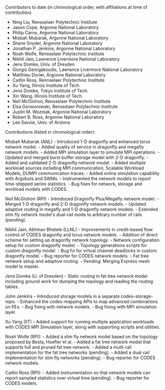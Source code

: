 Contributors to date (in chronological order, with affiliations at time of contribution)

- Ning Liu, Rensselaer Polytechnic Institute
- Jason Cope, Argonne National Laboratory
- Philip Carns, Argonne National Laboratory
- Misbah Mubarak, Argonne National Laboratory
- Shane Snyder, Argonne National Laboratory
- Jonathan P. Jenkins, Argonne National Laboratory
- Noah Wolfe, Rensselaer Polytechnic Institute
- Nikhil Jain, Lawrence Livermore National Laboratory
- Jens Domke, Univ. of Dresden
- Giorgis Georgakoudis, Lawrence Livermore National Laboratory
- Matthieu Dorier, Argonne National Laboratory
- Caitlin Ross, Rennselaer Polytechnic Institute
- Xu Yang, Illinois Institute of Tech.
- Jens Domke, Tokyo Institute of Tech.
- Xin Wang, Illinois Institute of Tech.
- Neil McGlohon, Rensselaer Polytechnic Institute
- Elsa Gonsiorowski, Rensselaer Polytechnic Institute
- Justin M. Wozniak, Argonne National Laboratory
- Robert B. Ross, Argonne National Laboratory
- Lee Savoie, Univ. of Arizona 

Contributions (listed in chronological order):

Misbah Mubarak (ANL)
    - Introduced 1-D dragonfly and enhanced torus network model.
    - Added quality of service in dragonfly and megafly network models.
    - Added MPI simulation layer to simulate MPI operations.
    - Updated and merged burst buffer storage model with 2-D dragonfly.
    - Added and validated 2-D dragonfly network model.
    - Added multiple workload sources including MPI communication, Scalable
      Workload Models, DUMPI communication traces.
    - Added online simulation capability with Argobots and SWMs.
    - Instrumented the network models to report time-stepped series statistics. 
    - Bug fixes for network, storage and workload models with CODES.

Neil McGlohon (RPI)
    - Introduced Dragonfly Plus/Megafly network model.
    - Merged 1-D dragonfly and 2-D dragonfly network models.
    - Updated adaptive routing in megafly and 1-D dragonfly network models. 
    - Extended slim fly network model's dual-rail mode to arbitrary number of rails (pending).

Nikhil Jain, Abhinav Bhatele (LLNL)
    - Improvements in credit-based flow control of CODES dragonfly and torus network models.
    - Addition of direct scheme for setting up dragonfly network topology.
    - Network configuration setup for custom dragonfly model.
    - Topology generations scripts for custom dragonfly model.
    - Bug fix for virtual channel deadlocks in custom dragonfly model.
    - Bug reporter for CODES network models.
    - Fat tree network setup and adaptive routing.
    - Pending: Merging Express mesh model to master.

Jens Domke (U. of Dresden)
    - Static routing in fat tree network model including ground work for
      dumping the topology and reading the routing tables.

John Jenkins 
    - Introduced storage models in a separate codes-storage-repo.
    - Enhanced the codes-mapping APIs to map advanced combinations on PEs.
    - Bug fixing with network models.
    - Bug fixing with MPI simulation layer.

Xu Yang (IIT)
    - Added support for running multiple application workloads with CODES MPI
      Simulation layer, along with supporting scripts and utilities.

Noah Wolfe (RPI):
    - Added a slim fly network model based on the topology proposed by Besta,
      Hoefler et al.
    - Added a fat tree network model that supports full and pruned fat tree
      network.
    - Added a multi-rail implementation for the fat tree networks (pending).
    - Added a dual-rail implementation for slim fly networks (pending).
    - Bug reporter for CODES network models.

Caitlin Ross (RPI):
    - Added instrumentation so that network models can report sampled
      statistics over virtual time (pending).
    - Bug reporter for CODES models.
